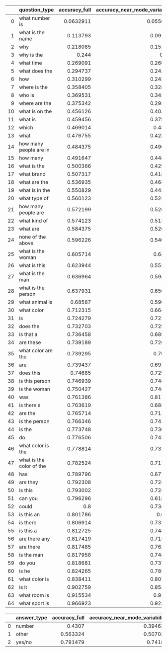 |    | question_type            |   accuracy_full |   accuracy_near_mode_variability |   accuracy_beta_pvals |   accuracy_random |
|---:|:-------------------------|----------------:|---------------------------------:|----------------------:|------------------:|
|  0 | what number is           |       0.0632911 |                        0.0556962 |             0.0924051 |         0.0392405 |
|  1 | what is the name         |       0.113793  |                        0.091954  |             0.111494  |         0.0816092 |
|  2 | why                      |       0.218085  |                        0.151596  |             0.188298  |         0.190957  |
|  3 | why is the               |       0.244     |                        0.154     |             0.206     |         0.172     |
|  4 | what time                |       0.269091  |                        0.260455  |             0.267273  |         0.296818  |
|  5 | what does the            |       0.294737  |                        0.242105  |             0.246964  |         0.262753  |
|  6 | how                      |       0.310299  |                        0.243854  |             0.252824  |         0.246512  |
|  7 | where is the             |       0.358405  |                        0.328879  |             0.332328  |         0.309698  |
|  8 | who is                   |       0.369531  |                        0.342187  |             0.296875  |         0.340625  |
|  9 | where are the            |       0.375342  |                        0.295205  |             0.297945  |         0.294521  |
| 10 | what is on the           |       0.456126  |                        0.403557  |             0.401186  |         0.396047  |
| 11 | what is                  |       0.459456  |                        0.379016  |             0.394948  |         0.378627  |
| 12 | which                    |       0.469014  |                        0.43838   |             0.473592  |         0.446479  |
| 13 | what                     |       0.476755  |                        0.423347  |             0.427365  |         0.415361  |
| 14 | how many people are in   |       0.484375  |                        0.496875  |             0.4125    |         0.442708  |
| 15 | how many                 |       0.491647  |                        0.448936  |             0.432506  |         0.439441  |
| 16 | what is the              |       0.500366  |                        0.429817  |             0.44989   |         0.427179  |
| 17 | what brand               |       0.507317  |                        0.418699  |             0.423577  |         0.452846  |
| 18 | what are the             |       0.536935  |                        0.464824  |             0.473618  |         0.424874  |
| 19 | what is in the           |       0.550829  |                        0.443646  |             0.514917  |         0.511602  |
| 20 | what type of             |       0.560123  |                        0.524335  |             0.523313  |         0.538446  |
| 21 | how many people are      |       0.572199  |                        0.526556  |             0.530705  |         0.507054  |
| 22 | what kind of             |       0.574123  |                        0.513012  |             0.504094  |         0.510234  |
| 23 | what are                 |       0.584375  |                        0.526562  |             0.573437  |         0.540625  |
| 24 | none of the above        |       0.596226  |                        0.540189  |             0.529151  |         0.535094  |
| 25 | what is the woman        |       0.605714  |                        0.64381   |             0.542857  |         0.534286  |
| 26 | what is this             |       0.623944  |                        0.552582  |             0.53662   |         0.56385   |
| 27 | what is the man          |       0.636964  |                        0.594719  |             0.60231   |         0.606271  |
| 28 | what is the person       |       0.637931  |                        0.650575  |             0.609195  |         0.596552  |
| 29 | what animal is           |       0.68587   |                        0.596739  |             0.61087   |         0.628261  |
| 30 | what color               |       0.712315  |                        0.664039  |             0.69064   |         0.660099  |
| 31 | is                       |       0.724279  |                        0.722115  |             0.713462  |         0.682933  |
| 32 | does the                 |       0.732703  |                        0.729459  |             0.691892  |         0.725405  |
| 33 | is that a                |       0.736458  |                        0.689583  |             0.663542  |         0.670833  |
| 34 | are these                |       0.739189  |                        0.726486  |             0.718108  |         0.730811  |
| 35 | what color are the       |       0.739295  |                        0.70932   |             0.688413  |         0.689924  |
| 36 | are                      |       0.739437  |                        0.691549  |             0.654577  |         0.638732  |
| 37 | does this                |       0.74685   |                        0.729134  |             0.703543  |         0.754331  |
| 38 | is this person           |       0.746939  |                        0.744898  |             0.703061  |         0.710204  |
| 39 | is the woman             |       0.750427  |                        0.744444  |             0.713675  |         0.72906   |
| 40 | was                      |       0.761386  |                        0.817822  |             0.719802  |         0.689109  |
| 41 | is there a               |       0.763619  |                        0.688571  |             0.651619  |         0.658095  |
| 42 | are the                  |       0.765714  |                        0.711111  |             0.703333  |         0.68873   |
| 43 | is the person            |       0.766346  |                        0.741346  |             0.660577  |         0.758654  |
| 44 | is the                   |       0.773748  |                        0.736753  |             0.719932  |         0.709237  |
| 45 | do                       |       0.776506  |                        0.742771  |             0.777711  |         0.71506   |
| 46 | what color is the        |       0.778814  |                        0.731295  |             0.734504  |         0.709564  |
| 47 | what is the color of the |       0.782524  |                        0.717476  |             0.791262  |         0.781553  |
| 48 | has                      |       0.789796  |                        0.677551  |             0.619048  |         0.717007  |
| 49 | are they                 |       0.792308  |                        0.724852  |             0.701183  |         0.73432   |
| 50 | is this                  |       0.793002  |                        0.724949  |             0.733164  |         0.748377  |
| 51 | can you                  |       0.796296  |                        0.618519  |             0.668519  |         0.616667  |
| 52 | could                    |       0.8       |                        0.734247  |             0.745205  |         0.768493  |
| 53 | is this an               |       0.801786  |                        0.6125    |             0.788393  |         0.708929  |
| 54 | is there                 |       0.806914  |                        0.731358  |             0.673333  |         0.707654  |
| 55 | is this a                |       0.812725  |                        0.744144  |             0.754505  |         0.75991   |
| 56 | are there any            |       0.817419  |                        0.715484  |             0.698065  |         0.740645  |
| 57 | are there                |       0.817485  |                        0.762883  |             0.699693  |         0.751534  |
| 58 | is the man               |       0.817958  |                        0.744366  |             0.722887  |         0.751408  |
| 59 | do you                   |       0.818681  |                        0.737363  |             0.76044   |         0.68022   |
| 60 | is he                    |       0.824265  |                        0.785294  |             0.718382  |         0.743382  |
| 61 | what color is            |       0.838411  |                        0.807285  |             0.788742  |         0.703311  |
| 62 | is it                    |       0.902759  |                        0.852414  |             0.851264  |         0.848966  |
| 63 | what room is             |       0.915534  |                        0.91068   |             0.918447  |         0.902913  |
| 64 | what sport is            |       0.966923  |                        0.923077  |             0.942308  |         0.926154  |




|    | answer_type   |   accuracy_full |   accuracy_near_mode_variability |   accuracy_beta_pvals |   accuracy_random |
|---:|:--------------|----------------:|---------------------------------:|----------------------:|------------------:|
|  0 | number        |        0.4307   |                         0.394638 |              0.380283 |          0.381291 |
|  1 | other         |        0.563324 |                         0.507032 |              0.515573 |          0.501785 |
|  2 | yes/no        |        0.791479 |                         0.74181  |              0.723494 |          0.733218 |